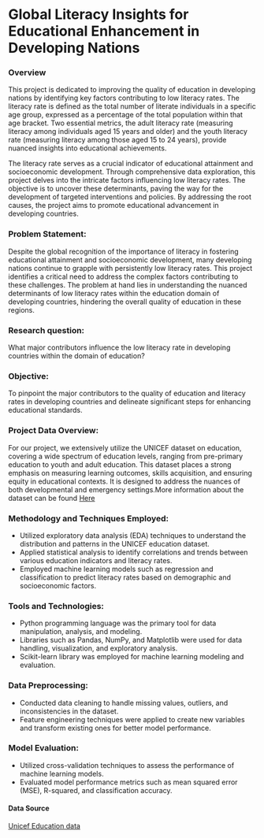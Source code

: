 # Global Literacy Insights for Educational Enhancement in Developing Nations
### Overview

This project is dedicated to improving the quality of education in developing nations by identifying key factors contributing to low literacy rates. The literacy rate is defined as the total number of literate individuals in a specific age group, expressed as a percentage of the total population within that age bracket. Two essential metrics, the adult literacy rate (measuring literacy among individuals aged 15 years and older) and the youth literacy rate (measuring literacy among those aged 15 to 24 years), provide nuanced insights into educational achievements.

The literacy rate serves as a crucial indicator of educational attainment and socioeconomic development. Through comprehensive data exploration, this project delves into the intricate factors influencing low literacy rates. The objective is to uncover these determinants, paving the way for the development of targeted interventions and policies. By addressing the root causes, the project aims to promote educational advancement in developing countries.

### Problem Statement:

Despite the global recognition of the importance of literacy in fostering educational attainment and socioeconomic development, many developing nations continue to grapple with persistently low literacy rates. This project identifies a critical need to address the complex factors contributing to these challenges. The problem at hand lies in understanding the nuanced determinants of low literacy rates within the education domain of developing countries, hindering the overall quality of education in these regions.
### Research question:

What major contributors influence the low literacy rate in developing countries within the domain of education?

### Objective:

To pinpoint the major contributors to the quality of education and literacy rates in developing countries and delineate significant steps for enhancing educational standards.


### Project Data Overview:

For our project, we extensively utilize the UNICEF dataset on education, covering a wide spectrum of education levels, ranging from pre-primary education to youth and adult education. This dataset places a strong emphasis on measuring learning outcomes, skills acquisition, and ensuring equity in educational contexts. It is designed to address the nuances of both developmental and emergency settings.More information about the dataset can be found 
<a href="https://github.com/MIT-Emerging-Talent/2024-group-08-cdsp/tree/main/education_dataset" target="_blank">Here</a>

### Methodology and Techniques Employed:
- Utilized exploratory data analysis (EDA) techniques to understand the distribution and patterns in the UNICEF education dataset.
- Applied statistical analysis to identify correlations and trends between various education indicators and literacy rates.
- Employed machine learning models such as regression and classification to predict literacy rates based on demographic and socioeconomic factors.

### Tools and Technologies:
- Python programming language was the primary tool for data manipulation, analysis, and modeling.
- Libraries such as Pandas, NumPy, and Matplotlib were used for data handling, visualization, and exploratory analysis.
- Scikit-learn library was employed for machine learning modeling and evaluation.

### Data Preprocessing:
- Conducted data cleaning to handle missing values, outliers, and inconsistencies in the dataset.
- Feature engineering techniques were applied to create new variables and transform existing ones for better model performance.

### Model Evaluation:
- Utilized cross-validation techniques to assess the performance of machine learning models.
- Evaluated model performance metrics such as mean squared error (MSE), R-squared, and classification accuracy.



#### Data Source

<a href="https://data.unicef.org/topic/education/overview/" target="_blank">Unicef Education data</a>
